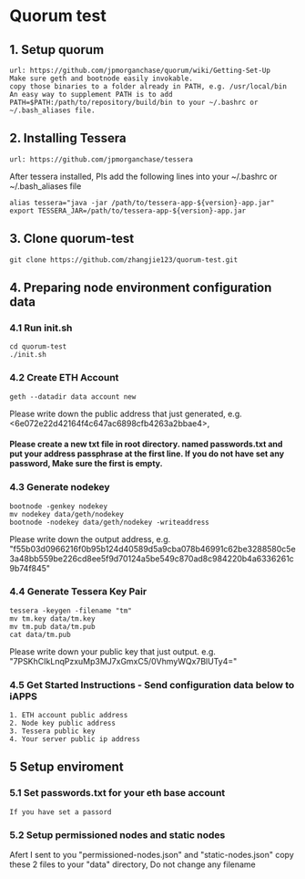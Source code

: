 # Quorum test

## 1. Setup quorum
	url: https://github.com/jpmorganchase/quorum/wiki/Getting-Set-Up
	Make sure geth and bootnode easily invokable.
	copy those binaries to a folder already in PATH, e.g. /usr/local/bin
	An easy way to supplement PATH is to add PATH=$PATH:/path/to/repository/build/bin to your ~/.bashrc or ~/.bash_aliases file.
## 2. Installing Tessera
	url: https://github.com/jpmorganchase/tessera
After tessera installed, Pls add the following lines into your ~/.bashrc or ~/.bash_aliases file
```shell
alias tessera="java -jar /path/to/tessera-app-${version}-app.jar"
export TESSERA_JAR=/path/to/tessera-app-${version}-app.jar
```
## 3. Clone quorum-test
```shell
git clone https://github.com/zhangjie123/quorum-test.git
```
## 4. Preparing node environment configuration data
### 4.1 Run init.sh
```shell
cd quorum-test
./init.sh
```
### 4.2 Create ETH Account
```shell
geth --datadir data account new
```
Please write down the public address that just generated, e.g. <6e072e22d42164f4c647ac6898cfb4263a2bbae4>,
#### Please create a new txt file in root directory. named passwords.txt and put your address passphrase at the first line. If you do not have set any password, Make sure the first is empty.

### 4.3 Generate nodekey
```shell
bootnode -genkey nodekey
mv nodekey data/geth/nodekey
bootnode -nodekey data/geth/nodekey -writeaddress
```

Please write down the output address, e.g. "f55b03d0966216f0b95b124d40589d5a9cba078b46991c62be3288580c5e3a48bb559be226cd8ee5f9d70124a5be549c870ad8c984220b4a6336261c9b74f845"

### 4.4 Generate Tessera Key Pair
```
tessera -keygen -filename "tm"
mv tm.key data/tm.key
mv tm.pub data/tm.pub
cat data/tm.pub
```
Please write down your public key that just output. e.g. "7PSKhCIkLnqPzxuMp3MJ7xGmxC5/0VhmyWQx7BlUTy4="

### 4.5 Get Started Instructions - Send configuration data below to iAPPS
```
1. ETH account public address
2. Node key public address
3. Tessera public key
4. Your server public ip address
```

## 5 Setup enviroment

### 5.1 Set passwords.txt for your eth base account

```
If you have set a passord 
```

### 5.2 Setup permissioned nodes and static nodes
Afert I sent to you "permissioned-nodes.json" and "static-nodes.json"
copy these 2 files to your "data" directory, Do not change any filename

